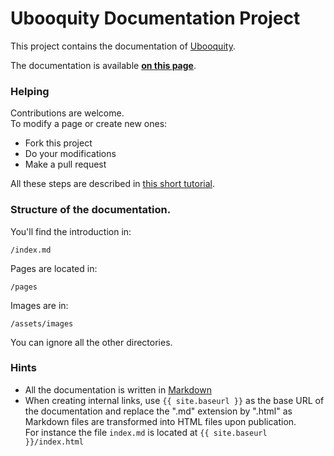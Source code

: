 # Ubooquity Documentation Project

This project contains the documentation of [Ubooquity](https://vaemendis.net/ubooquity/).

The documentation is available [**on this page**](https://vaemendis.github.io/ubooquity-doc/).

### Helping 
Contributions are welcome.  
To modify a page or create new ones:
 * Fork this project
 * Do your modifications
 * Make a pull request
 
All these steps are described in [this short tutorial](https://guides.github.com/activities/forking/).


### Structure of the documentation.

You'll find the introduction in:
```
/index.md
```

Pages are located in:
```
/pages
```

Images are in:
```
/assets/images
```

You can ignore all the other directories.  

### Hints

 * All the documentation is written in [Markdown](https://github.com/adam-p/markdown-here/wiki/Markdown-Cheatsheet)
 * When creating internal links, use `{{ site.baseurl }}` as the base URL of the documentation and replace the ".md" extension by ".html" as Markdown files are transformed into HTML files upon publication.  
 For instance the file  `index.md` is located at `{{ site.baseurl }}/index.html`

